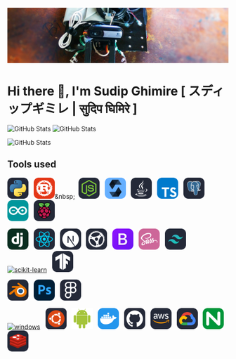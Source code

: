 ![Cover Photo](res/cover.jpg)

# Hi there 👋, I'm Sudip Ghimire [ スディップギミレ | सुदिप घिमिरे ]

![GitHub Stats](https://github-readme-stats.vercel.app/api/top-langs/?username=ghimiresdp&theme=radical&show_icons=true&hide_border=true&layout=compact)
![GitHub Stats](https://github-readme-stats.vercel.app/api?username=ghimiresdp&theme=radical&show_icons=true&hide_border=true&count_private=true)

![GitHub Stats](https://streak-stats.demolab.com?user=ghimiresdp&theme=radical&hide_border=true)

## Tools used

[<img src="https://raw.githubusercontent.com/tandpfun/skill-icons/de91fca307a83d75fc5b1f6ce24540454acead41/icons/Python-Dark.svg" alt="python" width="48" height="48" />](https://python.org)&nbsp;&nbsp;
[<img src="https://raw.githubusercontent.com/tandpfun/skill-icons/de91fca307a83d75fc5b1f6ce24540454acead41/icons/Rust.svg" alt="rustlang" width="48" height="48">]([https://rust-lang.org](https://www.rust-lang.org/))&nbsp;&nbsp;
[<img src="https://raw.githubusercontent.com/tandpfun/skill-icons/de91fca307a83d75fc5b1f6ce24540454acead41/icons/NodeJS-Dark.svg" alt="nodejs" width="48" height="48" />](https://nodejs.org)&nbsp;&nbsp;
[<img src="https://raw.githubusercontent.com/tandpfun/skill-icons/de91fca307a83d75fc5b1f6ce24540454acead41/icons/Solidity.svg" alt="solidity" width="48" height="48"/>](https://soliditylang.org/)&nbsp;&nbsp;
[<img src="https://raw.githubusercontent.com/tandpfun/skill-icons/de91fca307a83d75fc5b1f6ce24540454acead41/icons/Java-Dark.svg" alt="java" width="48" height="48"/>](https://www.java.com/en/)&nbsp;&nbsp;
[<img src="https://raw.githubusercontent.com/tandpfun/skill-icons/de91fca307a83d75fc5b1f6ce24540454acead41/icons/TypeScript.svg" alt="typescript" width="48" height="48" />](https://www.typescriptlang.org/)&nbsp;&nbsp;
[<img src="https://raw.githubusercontent.com/tandpfun/skill-icons/de91fca307a83d75fc5b1f6ce24540454acead41/icons/PostgreSQL-Dark.svg" alt="postgresql" width="48" height="48">](https://www.postgresql.org/)&nbsp;&nbsp;
[<img src="https://raw.githubusercontent.com/tandpfun/skill-icons/de91fca307a83d75fc5b1f6ce24540454acead41/icons/Arduino.svg" alt="arduino" width="48" height="48"/>](https://www.arduino.cc/)&nbsp;&nbsp;
[<img src="https://raw.githubusercontent.com/tandpfun/skill-icons/de91fca307a83d75fc5b1f6ce24540454acead41/icons/RaspberryPi-Dark.svg" alt="raspberry pi" width="48" height="48"/>](https://www.raspberrypi.com/)&nbsp;&nbsp;

[<img src="https://raw.githubusercontent.com/tandpfun/skill-icons/de91fca307a83d75fc5b1f6ce24540454acead41/icons/Django.svg" alt="django" width="48" height="48">](https://www.djangoproject.com/)&nbsp;&nbsp;
[<img src="https://raw.githubusercontent.com/tandpfun/skill-icons/de91fca307a83d75fc5b1f6ce24540454acead41/icons/React-Dark.svg" alt="react" width="48" height="48" />](https://react.dev/)&nbsp;&nbsp;
[<img src="https://raw.githubusercontent.com/tandpfun/skill-icons/de91fca307a83d75fc5b1f6ce24540454acead41/icons/NextJS-Dark.svg" alt="next" width="48" height="48">](https://nextjs.org/)&nbsp;&nbsp;
[<img src="https://raw.githubusercontent.com/tandpfun/skill-icons/de91fca307a83d75fc5b1f6ce24540454acead41/icons/Actix-Dark.svg" alt="actix" width="48" height="48" />](https://actix.rs/)&nbsp;&nbsp;
[<img src="https://raw.githubusercontent.com/tandpfun/skill-icons/de91fca307a83d75fc5b1f6ce24540454acead41/icons/Bootstrap.svg" alt="bootstrap" width="48" height="48" />](https://getbootstrap.com/)&nbsp;&nbsp;
[<img src="https://raw.githubusercontent.com/tandpfun/skill-icons/de91fca307a83d75fc5b1f6ce24540454acead41/icons/Sass.svg" alt="sass" width="48" height="48" />](https://sass-lang.com/)&nbsp;&nbsp;
[<img src="https://raw.githubusercontent.com/tandpfun/skill-icons/de91fca307a83d75fc5b1f6ce24540454acead41/icons/TailwindCSS-Dark.svg" alt="tailwind" width="48" height="48">](https://tailwindui.com/)&nbsp;&nbsp;
[<img src="https://raw.githubusercontent.com/tandpfun/skill-icons/de91fca307a83d75fc5b1f6ce24540454acead41/icons/ScikitLearn-Dark.svg" alt="scikit-learn" width="48" height="48">](https://scikit-learn.org/stable/)&nbsp;&nbsp;
[<img src="https://raw.githubusercontent.com/tandpfun/skill-icons/de91fca307a83d75fc5b1f6ce24540454acead41/icons/TensorFlow-Dark.svg" alt="tensorflow" width="48" height="48">](https://www.tensorflow.org/)&nbsp;&nbsp;

[<img src="https://raw.githubusercontent.com/tandpfun/skill-icons/de91fca307a83d75fc5b1f6ce24540454acead41/icons/Blender-Dark.svg" alt="blender" width="48" height="48">](https://www.blender.org/)&nbsp;&nbsp;
[<img src="https://raw.githubusercontent.com/tandpfun/skill-icons/de91fca307a83d75fc5b1f6ce24540454acead41/icons/Photoshop.svg" alt="photoshop" width="48" height="48">](https://www.adobe.com/products/photoshop.html)&nbsp;&nbsp;
[<img src="https://raw.githubusercontent.com/tandpfun/skill-icons/de91fca307a83d75fc5b1f6ce24540454acead41/icons/Figma-Dark.svg" alt="figma" width="48" height="48">](https://www.figma.com/)&nbsp;&nbsp;

[<img src="https://raw.githubusercontent.com/tandpfun/skill-icons/main/icons/Windows-Dark.svg" alt="windows" width="48" height="48">](#)&nbsp;&nbsp;
[<img src="https://raw.githubusercontent.com/tandpfun/skill-icons/main/icons/Ubuntu-Dark.svg" alt="ubuntu" width="48" height="48">](#)&nbsp;&nbsp;
[<img src="https://raw.githubusercontent.com/devicons/devicon/master/icons/android/android-plain.svg" alt="android" width="48" height="48">](#)&nbsp;&nbsp;
[<img src="https://raw.githubusercontent.com/tandpfun/skill-icons/de91fca307a83d75fc5b1f6ce24540454acead41/icons/Docker.svg" alt="Docker" width="48" height="48" />](#)&nbsp;&nbsp;
[<img src="https://raw.githubusercontent.com/tandpfun/skill-icons/de91fca307a83d75fc5b1f6ce24540454acead41/icons/Github-Dark.svg" alt="github" width="48" height="48">](#)&nbsp;&nbsp;
[<img src="https://raw.githubusercontent.com/tandpfun/skill-icons/de91fca307a83d75fc5b1f6ce24540454acead41/icons/AWS-Dark.svg" alt="aws" width="48" height="48"/>](#)&nbsp;&nbsp;
[<img src="https://raw.githubusercontent.com/tandpfun/skill-icons/de91fca307a83d75fc5b1f6ce24540454acead41/icons/GCP-Dark.svg" alt="gcp" width="48" height="48" />](#)&nbsp;&nbsp;
[<img src="https://raw.githubusercontent.com/tandpfun/skill-icons/de91fca307a83d75fc5b1f6ce24540454acead41/icons/Nginx.svg" alt="nginx" width="48" height="48">](#)&nbsp;&nbsp;
[<img src="https://raw.githubusercontent.com/tandpfun/skill-icons/de91fca307a83d75fc5b1f6ce24540454acead41/icons/Redis-Dark.svg" alt="redis" width="48" height="48" />](#)&nbsp;&nbsp;

<!-- <img src="" alt="" width="48" height="48"> -->

<!-- ## 🔭 I’m currently (but not actively) working on some of the projects

- [prefab server](https://github.com/ghimiresdp/prefab)
- [Rust Challenges](https://github.com/ghimiresdp/rust-challenges)
- [Python Projects](https://github.com/ghimiresdp/python-projects)
- [Python Notes](https://github.com/ghimiresdp/python-notes) -->
